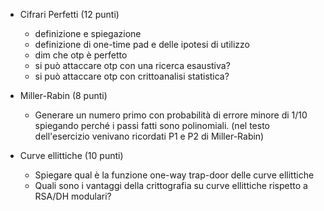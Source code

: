 - Cifrari Perfetti (12 punti)
  * definizione e spiegazione
  * definizione di one-time pad e delle ipotesi di utilizzo
  * dim che otp è perfetto
  * si può attaccare otp con una ricerca esaustiva?
  * si può attaccare otp con crittoanalisi statistica?

- Miller-Rabin (8 punti)
  * Generare un numero primo con probabilità di errore minore di 1/10 spiegando perché i passi fatti sono polinomiali. (nel testo dell'esercizio venivano ricordati P1 e P2 di Miller-Rabin)

- Curve ellittiche (10 punti) 
  * Spiegare qual è la funzione one-way trap-door delle curve ellittiche
  * Quali sono i vantaggi della crittografia su curve ellittiche rispetto a RSA/DH modulari?
